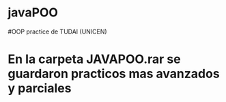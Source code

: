 # javaPOO
#OOP practice de TUDAI (UNICEN)
# En la carpeta JAVAPOO.rar se guardaron practicos mas avanzados y parciales
